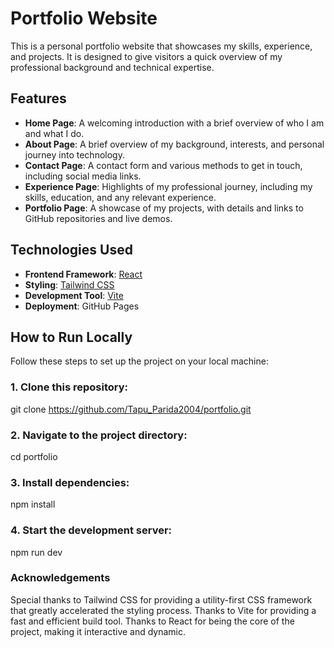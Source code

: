 # Portfolio Website

This is a personal portfolio website that showcases my skills, experience, and projects. It is designed to give visitors a quick overview of my professional background and technical expertise.

## Features

- **Home Page**: A welcoming introduction with a brief overview of who I am and what I do.
- **About Page**: A brief overview of my background, interests, and personal journey into technology.
- **Contact Page**: A contact form and various methods to get in touch, including social media links.
- **Experience Page**: Highlights of my professional journey, including my skills, education, and any relevant experience.
- **Portfolio Page**: A showcase of my projects, with details and links to GitHub repositories and live demos.

## Technologies Used

- **Frontend Framework**: [React](https://reactjs.org/)
- **Styling**: [Tailwind CSS](https://tailwindcss.com/)
- **Development Tool**: [Vite](https://vitejs.dev/)
- **Deployment**: GitHub Pages

## How to Run Locally

Follow these steps to set up the project on your local machine:

### 1. Clone this repository:
git clone https://github.com/Tapu_Parida2004/portfolio.git

### 2. Navigate to the project directory:
cd portfolio
### 3. Install dependencies:
npm install
### 4. Start the development server:
npm run dev



### Acknowledgements
Special thanks to Tailwind CSS for providing a utility-first CSS framework that greatly accelerated the styling process.
Thanks to Vite for providing a fast and efficient build tool.
Thanks to React for being the core of the project, making it interactive and dynamic.


